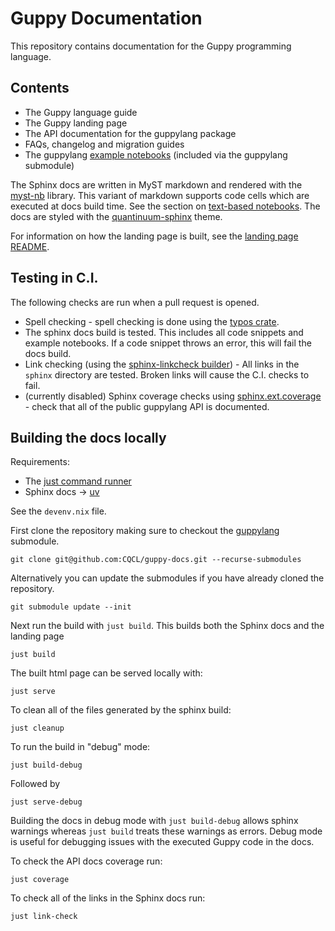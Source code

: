 # Guppy Documentation

This repository contains documentation for the Guppy programming language.

## Contents
* The Guppy language guide
* The Guppy landing page
* The API documentation for the guppylang package
* FAQs, changelog and migration guides
* The guppylang [example notebooks](https://github.com/CQCL/guppylang/tree/main/examples) (included via the guppylang submodule)

The Sphinx docs are written in MyST markdown and rendered with the [myst-nb](https://myst-nb.readthedocs.io/en/latest/) library. This variant of markdown supports code cells which are executed at docs build time. See the section on [text-based notebooks](https://myst-nb.readthedocs.io/en/latest/authoring/basics.html#text-based-notebooks). The docs are styled with the [quantinuum-sphinx](https://github.com/CQCL/quantinuum-sphinx) theme.

For information on how the landing page is built, see the [landing page README](https://github.com/CQCL/guppy-docs/blob/main/landing/README.md).

## Testing in C.I.

The following checks are run when a pull request is opened.

* Spell checking - spell checking is done using the [typos crate](https://github.com/crate-ci/typos).
* The sphinx docs build is tested. This includes all code snippets and example notebooks. If a code snippet throws an error, this will fail the docs build.
* Link checking (using the [sphinx-linkcheck builder](https://www.sphinx-doc.org/en/master/usage/configuration.html#options-for-the-linkcheck-builder)) - All links in the `sphinx` directory are tested. Broken links will cause the C.I. checks to fail.
* (currently disabled) Sphinx coverage checks using [sphinx.ext.coverage](https://www.sphinx-doc.org/en/master/usage/extensions/coverage.html) - check that all of the public guppylang API is documented.

## Building the docs locally

Requirements:
* The [just command runner](https://github.com/casey/just) 
* Sphinx docs -> [uv](https://docs.astral.sh/uv/getting-started/installation/)

See the `devenv.nix` file.

First clone the repository making sure to checkout the [guppylang](https://github.com/CQCL/guppylang) submodule.

```shell
git clone git@github.com:CQCL/guppy-docs.git --recurse-submodules
```

Alternatively you can update the submodules if you have already cloned the repository.

```shell
git submodule update --init
```
Next run the build with `just build`. This builds both the Sphinx docs and the landing page

```shell
just build
```

The built html page can be served locally with:

```shell
just serve
```

To clean all of the files generated by the sphinx build:

```shell
just cleanup
```

To run the build in "debug" mode:

```shell
just build-debug
```

Followed by

```shell
just serve-debug
```

Building the docs in debug mode with `just build-debug` allows sphinx warnings whereas `just build` treats these warnings as errors. Debug mode is useful for debugging issues with the executed Guppy code in the docs.

To check the API docs coverage run:

```shell
just coverage
```

To check all of the links in the Sphinx docs run:

```shell
just link-check
```
